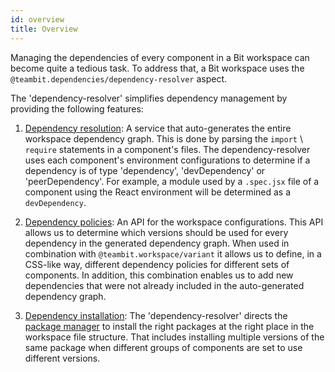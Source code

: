 ```yaml
---
id: overview
title: Overview
---
```


Managing the dependencies of every component in a Bit workspace can become quite a tedious task. To address that, a Bit workspace uses the `@teambit.dependencies/dependency-resolver` aspect. 

The 'dependency-resolver' simplifies dependency management by providing the following features:

1. [Dependency resolution](/docs/dependencies/dependency-resolution): A service that auto-generates the entire workspace dependency graph. This is done by parsing the `import` \ `require` statements in a component's files. The dependency-resolver uses each component's environment configurations to determine if a dependency is of type 'dependency', 'devDependency' or 'peerDependency'. For example, a module used by a `.spec.jsx` file of a component using the React environment will be determined as a `devDependency`.

2. [Dependency policies](/docs/dependencies/dependency-policies): An API for the workspace configurations. This API allows us to determine which versions should be used for every dependency in the generated dependency graph. When used in combination with `@teambit.workspace/variant` it allows us to define, in a CSS-like way, different dependency policies for different sets of components. In addition, this combination enables us to add new dependencies that were not already included in the auto-generated dependency graph.

3. [Dependency installation](/docs/dependencies/dependency-installation): The 'dependency-resolver' directs the [package manager](/docs/packages/overview) to install the right packages at the right place in the workspace file structure. That includes installing multiple versions of the same package when different groups of components are set to use different versions.
